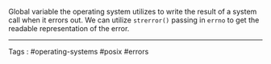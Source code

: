 Global variable the operating system utilizes to write the result of a system call when it errors out. We can utilize `strerror()` passing in `errno` to get the readable representation of the error. 

_____
Tags : #operating-systems #posix #errors 